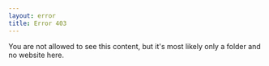 ```yaml
---
layout: error
title: Error 403
---
```


You are not allowed to see this content, but it's most likely only a folder and no website here.
